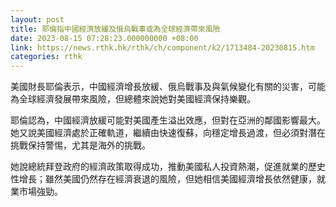 ```yaml
---
layout: post
title: 耶倫指中國經濟放緩及俄烏戰事或為全球經濟帶來風險
date: 2023-08-15 07:28:23.000000000 +08:00
link: https://news.rthk.hk/rthk/ch/component/k2/1713484-20230815.htm
categories: rthk
---
```


美國財長耶倫表示，中國經濟增長放緩、俄烏戰事及與氣候變化有關的災害，可能為全球經濟發展帶來風險，但總體來說她對美國經濟保持樂觀。

耶倫認為，中國經濟放緩可能對美國產生溢出效應，但對在亞洲的鄰國影響最大。她又說美國經濟處於正確軌道，繼續由快速復蘇，向穩定增長過渡，但必須對潛在挑戰保持警惕，尤其是海外的挑戰。

她說總統拜登政府的經濟政策取得成功，推動美國私人投資熱潮，促進就業的歷史性增長；雖然美國仍然存在經濟衰退的風險，但她相信美國經濟增長依然健康，就業市場強勁。
